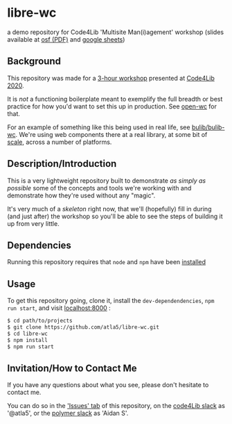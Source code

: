 # libre-wc
a demo repository for Code4Lib 'Multisite Man(i)agement' workshop (slides available at [osf (PDF)](https://osf.io/s9kx5/) and [google sheets](https://tinyurl.com/c4l-workshop-multisite-all))

## Background

This repository was made for a [3-hour workshop](https://2020.code4lib.org/workshops/MultiSite-Mania-A-Modular-Strategy-for-Creating-and-Maintaining-Consistency-Across-Platforms) 
  presented at [Code4Lib 2020](https://2020.code4lib.org/). 
  
It is _not_ a functioning boilerplate meant to exemplify the full breadth or best practice for 
  how you'd want to set this up in production. See [open-wc](https://github.com/open-wc/open-wc) for that.
  
For an example of something like this being used in real life, see [bulib/bulib-wc](https://github.com/bulib/bulib-wc).
  We're using web components there at a real library, at some bit of [scale](https://bulib.github.io/bulib-wc/), 
  across a number of platforms.

## Description/Introduction

This is a very lightweight repository built to demonstrate _as simply as possible_
  some of the concepts and tools we're working with and demonstrate how they're used 
  without any "magic". 
  
It's very much of a _skeleton_ right now, that we'll (hopefully) fill in during (and just after) 
  the workshop so you'll be able to see the steps of building it up from very little.

## Dependencies

Running this repository requires that `node` and `npm` have been [installed](https://docs.npmjs.com/downloading-and-installing-node-js-and-npm)

## Usage

To get this repository going, clone it, install the `dev-dependendencies`, `npm run start`, and visit [localhost:8000](127.0.0.1:8000) :

```bash
$ cd path/to/projects
$ git clone https://github.com/atla5/libre-wc.git
$ cd libre-wc
$ npm install
$ npm run start
```

## Invitation/How to Contact Me

If you have any questions about what you see, please don't hesitate to contact me.

You can do so in the ['Issues' tab](https://github.com/atla5/libre-wc/issues) of this repository, 
  on the [code4Lib slack](https://code4lib.slack.com) as '@atla5', or the [polymer slack](https://polymer.slack.com)
  as 'Aidan S'.
